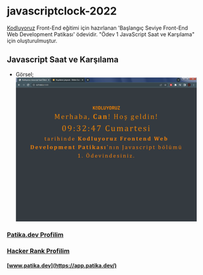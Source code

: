 # javascriptclock-2022

[Kodluyoruz](https://www.kodluyoruz.org/)  Front-End eğitimi için hazırlanan 'Başlangıç Seviye Front-End Web Development Patikası' ödevidir. "Ödev 1
JavaScript Saat ve Karşılama" için oluşturulmuştur.

## Javascript Saat ve Karşılama

- Görsel;
    ![js-clock-patika](js-clock-patika.png)

### [Patika.dev Profilim](https://app.patika.dev/canncelik)
### [Hacker Rank Profilim](https://www.hackerrank.com/ogulcan_celik24)
#### [www.patika.dev](https://app.patika.dev/)
